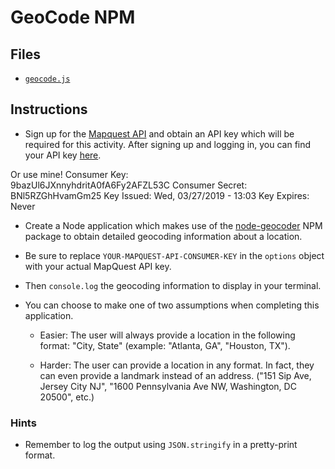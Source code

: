 # GeoCode NPM

## Files

* [`geocode.js`](Unsolved/geocode.js)

## Instructions

* Sign up for the [Mapquest API](https://developer.mapquest.com/plan_purchase/steps/business_edition/business_edition_free/register) and obtain an API key which will be required for this activity. After signing up and logging in, you can find your API key [here](https://developer.mapquest.com/user/me/profile).

Or use mine!
Consumer Key:   
9bazUl6JXnnyhdritA0fA6Fy2AFZL53C
Consumer Secret:
BNl5RZGhHvamGm25
Key Issued:
Wed, 03/27/2019 - 13:03
Key Expires:
Never


* Create a Node application which makes use of the [node-geocoder](https://www.npmjs.com/package/node-geocoder) NPM package to obtain detailed geocoding information about a location. 

* Be sure to replace `YOUR-MAPQUEST-API-CONSUMER-KEY` in the `options` object with your actual MapQuest API key.

* Then `console.log` the geocoding information to display in your terminal.

* You can choose to make one of two assumptions when completing this application.

  * Easier: The user will always provide a location in the following format: "City, State" (example: "Atlanta, GA", "Houston, TX").

  * Harder: The user can provide a location in any format. In fact, they can even provide a landmark instead of an address. ("151 Sip Ave, Jersey City NJ", "1600 Pennsylvania Ave NW, Washington, DC 20500", etc.)

### Hints

* Remember to log the output using `JSON.stringify` in a pretty-print format.
